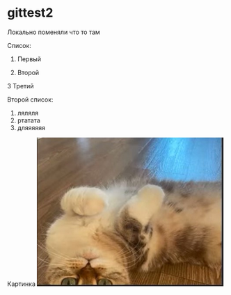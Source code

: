 # gittest2
Локально поменяли что то там


Список:
1. Первый

2. Второй

3 Третий

Второй список:
1. ляляля
2. ртатата
3. дляяяяяя

Картинка
![фото](cv.jpg)

